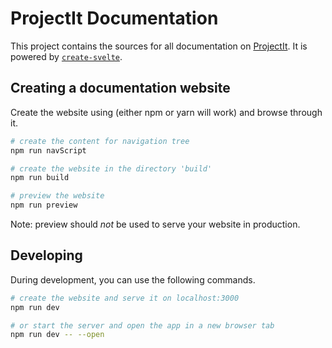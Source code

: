 # ProjectIt Documentation

This project contains the sources for all documentation on [ProjectIt](https://github.com/projectit-org/ProjectIt). It is powered by [`create-svelte`](https://github.com/sveltejs/kit/tree/master/packages/create-svelte).

## Creating a documentation website

Create the website using (either npm or yarn will work) and browse through it.

```bash
# create the content for navigation tree
npm run navScript

# create the website in the directory 'build'
npm run build

# preview the website
npm run preview
```
 Note: preview should _not_ be used to serve your website in production.
## Developing

During development, you can use the following commands.
```bash
# create the website and serve it on localhost:3000
npm run dev

# or start the server and open the app in a new browser tab
npm run dev -- --open
```
